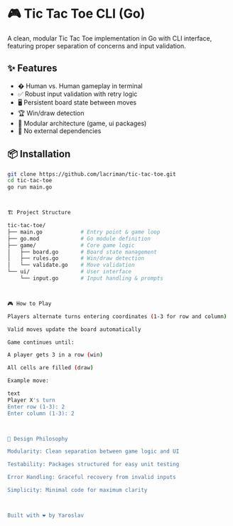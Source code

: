 # 🎮 Tic Tac Toe CLI (Go)

A clean, modular Tic Tac Toe implementation in Go with CLI interface, featuring proper separation of concerns and input validation.

## ✨ Features

- � Human vs. Human gameplay in terminal
- ✅ Robust input validation with retry logic
- 🖥️ Persistent board state between moves
- 🏆 Win/draw detection
- 🧩 Modular architecture (game, ui packages)
- 🚫 No external dependencies

## 📦 Installation

```bash
git clone https://github.com/lacriman/tic-tac-toe.git
cd tic-tac-toe
go run main.go



🏗️ Project Structure

tic-tac-toe/
├── main.go            # Entry point & game loop
├── go.mod             # Go module definition
├── game/              # Core game logic
│   ├── board.go       # Board state management
│   ├── rules.go       # Win/draw detection
│   └── validate.go    # Move validation
└── ui/                # User interface
    └── input.go       # Input handling & prompts



🎮 How to Play

Players alternate turns entering coordinates (1-3 for row and column)

Valid moves update the board automatically

Game continues until:

A player gets 3 in a row (win)

All cells are filled (draw)

Example move:

text
Player X's turn
Enter row (1-3): 2
Enter column (1-3): 2



🧠 Design Philosophy

Modularity: Clean separation between game logic and UI

Testability: Packages structured for easy unit testing

Error Handling: Graceful recovery from invalid inputs

Simplicity: Minimal code for maximum clarity



Built with ❤️ by Yaroslav